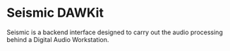 # Seismic DAWKit

Seismic is a backend interface designed to carry out the audio processing behind a Digital Audio Workstation.